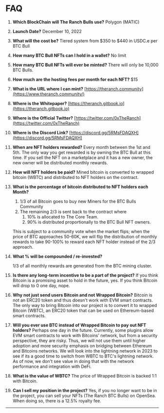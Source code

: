 # FAQ



1. **Which BlockChain will The Ranch Bulls use?** Polygon (MATIC)
2. **Launch Date?** December 10, 2022
3. **What will the cost be?** Tiered system from $350 to $440 in USDC.e per BTC Bull
4. **How many BTC Bull NFTs can I hold in a wallet?** No limit&#x20;
5. **How many BTC Bull NFTs will ever be minted?** There will only be 10,000 BTC Bulls.
6. **How much are the hosting fees per month for each NFT?**  $15&#x20;
7. **What is the URL where I can mint?** [https://theranch.community](https://www.theranch.community/)
8. **Where is the Whitepaper?** [https://theranch.gitbook.io](https://theranch.gitbook.io)
9. **Where is the Official Twitter?** [https://twitter.com/0xTheRanch](https://twitter.com/0xTheRanch)
10. **Where is the Discord Link?** [https://discord.gg/5RMsFDAQXH](https://discord.gg/5RMsFDAQXH)
11. **When are NFT holders rewarded?** Every month between the 1st and 5th. The only way you get rewarded is by owning the BTC Bull at this time. If you sell the NFT on a marketplace and it has a new owner, the new owner will be distributed monthly rewards.&#x20;
12. **How will NFT holders be paid?** Mined bitcoin is converted to wrapped bitcoin (WBTC) and distributed to NFT holders on the contract. &#x20;
13. **What is the percentage of bitcoin distributed to NFT holders each Month?**&#x20;

    1. 1/3 of all Bitcoin goes to buy new Miners for the BTC Bulls Community
    2. The remaining 2/3 is sent back to the contract where&#x20;
       1. 10% is allocated to The Core Team.
       2. 90% is distributed proportionally to the BTC Bull NFT owners.&#x20;

    This is subject to a community vote when the market flips; when the price of BTC approaches 50-60K, we will flip the distribution of monthly rewards to take 90-100% to reward each NFT holder instead of the 2/3 approach.&#x20;
14. **What % will be compounded / re-invested?**&#x20;

    1/3 of all monthly rewards are generated from the BTC mining cluster.&#x20;
15. **Is there any long-term incentive to be a part of the project?** If you think Bitcoin is a promising asset to hold in the future, yes. If you think Bitcoin will drop to 0 one day, nope.
16. **Why not just send users Bitcoin and not Wrapped Bitcoin?** Bitcoin is not an ERC20 token and thus doesn't work with EVM smart contracts. The only way to bring Bitcoin into our project is to convert it to wrapped Bitcoin (WBTC), an ERC20 token that can be used on Ethereum-based smart contracts.&#x20;
17. **Will you ever use BTC instead of Wrapped Bitcoin to pay out NFT holders?** Perhaps one day in the future. Currently, some plugins allow EVM smart contracts to work with Bitcoins' network, but from a security perspective, they are risky. Thus, we will not use them until higher adoption and more security emphasis on bridging between Ethereum and Bitcoins networks. We will look into the lightning network in 2023 to see if its a good time to switch from WBTC to BTC's lightning network. As of now, we don't see value in doing that with the network performance and integration with DeFi.&#x20;
18. **What is the value of WBTC?** The price of Wrapped Bitcoin is backed 1:1 with Bitcoin.&#x20;
19. **Can I sell my position in the project?** Yes, if you no longer want to be in the project, you can sell your NFTs (The Ranch BTC Bulls) on OpenSea. When doing so, there is a 12.5% royalty fee. &#x20;



****

